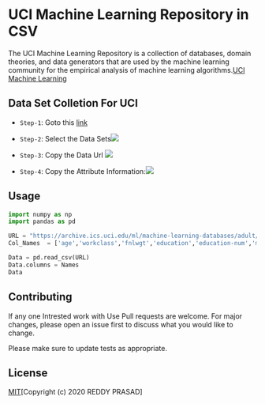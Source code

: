
# UCI Machine Learning Repository in CSV

The UCI Machine Learning Repository is a collection of databases, domain theories, and data generators that are used by the machine learning community for the empirical analysis of machine learning algorithms.[UCI Machine Learning](https://archive.ics.uci.edu/ml/index.php)

## Data Set Colletion For UCI

* `Step-1`: Goto this [link](https://archive.ics.uci.edu/ml/datasets.php)
* `Step-2`: Select the Data Sets![](https://lh3.googleusercontent.com/-Qprd_P1bNeE/XkkiUnProdI/AAAAAAAAm2E/YAecsJa4keUvUppwOqC0MXZYga1HJEsmgCK8BGAsYHg/s0/2020-02-16.png)

* `Step-3`: Copy the Data Url ![](https://lh3.googleusercontent.com/-_eSgbi1-jOg/XkkirtydthI/AAAAAAAAm2M/NG5Xupis8nw6-HuynC6-gE6NYfMfZKwzACK8BGAsYHg/s0/2020-02-16.png)
* `Step-4`: Copy the Attribute Information:![](https://lh3.googleusercontent.com/-w6v3O1d_Tww/XkkjJumf7sI/AAAAAAAAm2U/uZI6zSkuMo48TrMO2nbH8_f7wkIcgJFygCK8BGAsYHg/s0/2020-02-16.png)


## Usage

```Python
import numpy as np
import pandas as pd

URL = "https://archive.ics.uci.edu/ml/machine-learning-databases/adult/adult.data"
Col_Names  = ['age','workclass','fnlwgt','education','education-num','marital-status','occupation','relationship','race','sex','capital-loss','hours-per-week','native-country','Income']

Data = pd.read_csv(URL)
Data.columns = Names
Data
```

## Contributing
If any one Intrested work with Use Pull requests are welcome. For major changes, please open an issue first to discuss what you would like to change.

Please make sure to update tests as appropriate.

## License
[MIT](https://choosealicense.com/licenses/mit/)[Copyright (c) 2020 REDDY PRASAD]
